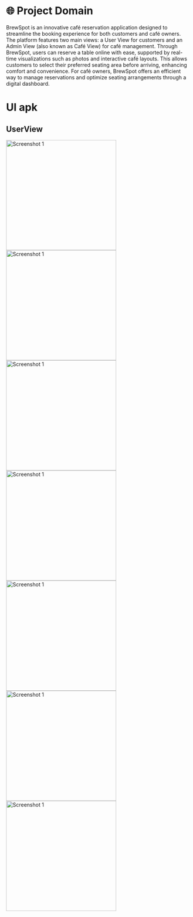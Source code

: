 # 🌐 Project Domain
BrewSpot is an innovative café reservation application designed to streamline the booking experience for both customers and café owners. The platform features two main views: a User View for customers and an Admin View (also known as Café View) for café management. Through BrewSpot, users can reserve a table online with ease, supported by real-time visualizations such as photos and interactive café layouts. This allows customers to select their preferred seating area before arriving, enhancing comfort and convenience. For café owners, BrewSpot offers an efficient way to manage reservations and optimize seating arrangements through a digital dashboard.

# UI apk
## UserView
<img src="app/src/main/asset/Beranda.png" alt="Screenshot 1" width="300"> <img src="app/src/main/asset/Reservasi.png" alt="Screenshot 1" width="300"> <img src="app/src/main/asset/DaftarMenu.png" alt="Screenshot 1" width="300">
<img src="app/src/main/asset/TambahProduk.png" alt="Screenshot 1" width="300"> <img src="app/src/main/asset/RiwayatPembelianAktif.png" alt="Screenshot 1" width="300">
<img src="app/src/main/asset/RiwayatDaftarBeli.png" alt="Screenshot 1" width="300"> <img src="app/src/main/asset/Pembayaran.png" alt="Screenshot 1" width="300">

